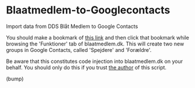 # Blaatmedlem-to-Googlecontacts
Import data from DDS Blåt Medlem to Google Contacts

You should make a bookmark of [this link][injection link] and then click that bookmark 
while browsing the 'Funktioner' tab of blaatmedlem.dk.
This will create two new groups in Google Contacts, called 'Spejdere' and 'Forældre'.

Be aware that this constitutes code injection into blaatmedlem.dk on your behalf.
You should only do this if you trust [the author] of this script.

(bump)

[injection link]: javascript:(function(){document.head.appendChild(document.createElement('script')).src='https://cdn.rawgit.com/richard7770/bm2gc/tree/v0.1/load.js'})()
[the author]: https://github.com/richard7770
